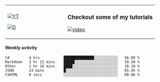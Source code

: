 <table>
  <td width="40%">

[![YT](https://img.shields.io/badge/YouTube-Peter-red?logo=youtube&style=for-the-badge)](https://spelos.net/youtube)

[![D](https://img.shields.io/badge/Discord-Spelos%238123-7289DA?logo=discord&style=for-the-badge)](https://spelos.net/discord)

  </td>
  <td>
  
### Checkout some of my tutorials
[![video](https://i.imgur.com/ndfiH8w.png)](https://www.youtube.com/watch?v=alMS9LIjvD8)
  
  </td>
</table>

#### Weekly activity

<!--START_SECTION:waka-->
```text
C#         4 hrs           ██████████████░░░░░░░░░░░   56.89 % 
Markdown   1 hr 22 mins    █████░░░░░░░░░░░░░░░░░░░░   19.50 % 
Other      1 hr 16 mins    ████░░░░░░░░░░░░░░░░░░░░░   18.10 % 
JSON       23 mins         █░░░░░░░░░░░░░░░░░░░░░░░░   05.45 % 
CSHTML     0 secs          ░░░░░░░░░░░░░░░░░░░░░░░░░   00.06 %
```
<!--END_SECTION:waka-->
